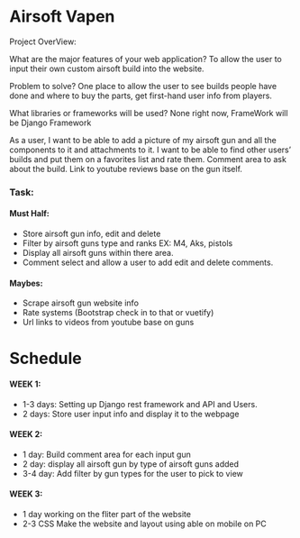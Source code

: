 # Airsoft Vapen
Project OverView:

What are the major features of your web application? 
To allow the user to input their own custom airsoft build into the website. 

Problem to solve? 
One place to allow the user to see builds people have done and where to buy the parts, get first-hand user info from players. 


What libraries or frameworks will be used? None right now, FrameWork will be Django Framework


As a user, I want to be able to add a picture of my airsoft gun and all the components to it and attachments to it. I want to be able to find other users’ builds and put them on a favorites list and rate them. Comment area to ask about the build. Link to youtube reviews base on the gun itself. 


### Task: 

#### Must Half:
- Store airsoft gun info, edit and delete
- Filter by airsoft guns type and ranks EX: M4, Aks, pistols
- Display all airsoft guns within there area. 
- Comment select and allow a user to add edit and delete comments. 

 #### Maybes: 
- Scrape airsoft gun website info 
- Rate systems (Bootstrap check in to that or vuetify)
- Url links to videos from youtube base on guns

# Schedule
#### WEEK 1:  
- 1-3 days: Setting up Django rest framework and API and Users.
- 2 days: Store user input info and display it to the webpage  

#### WEEK 2:

- 1 day: Build comment area for each input gun
- 2 day: display all airsoft gun by type of airsoft guns added 
- 3-4 day: Add filter by gun types for the user to pick to view


#### WEEK 3:
- 1 day working on the fliter part of the website
 - 2-3 CSS Make the website and layout using able on mobile on PC

